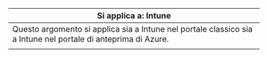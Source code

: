 |Si applica a: Intune |
|--|
|Questo argomento si applica sia a Intune nel portale classico sia a Intune nel portale di anteprima di Azure.|
| |
